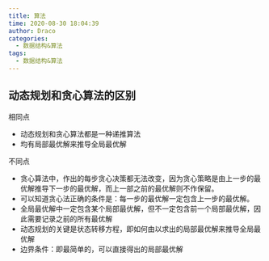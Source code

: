```yaml
---
title: 算法
time: 2020-08-30 18:04:39
author: Draco
categories: 
  - 数据结构&算法
tags: 
  - 数据结构&算法
---
```










## 动态规划和贪心算法的区别

相同点

- 动态规划和贪心算法都是一种递推算法 
- 均有局部最优解来推导全局最优解



不同点

- 贪心算法中，作出的每步贪心决策都无法改变，因为贪心策略是由上一步的最优解推导下一步的最优解，而上一部之前的最优解则不作保留。 
- 可以知道贪心法正确的条件是：每一步的最优解一定包含上一步的最优解。 
- 全局最优解中一定包含某个局部最优解，但不一定包含前一个局部最优解，因此需要记录之前的所有最优解 
- 动态规划的关键是状态转移方程，即如何由以求出的局部最优解来推导全局最优解 
- 边界条件：即最简单的，可以直接得出的局部最优解